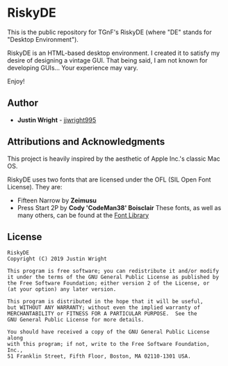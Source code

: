 # RiskyDE

This is the public repository for TGnF's RiskyDE (where "DE" stands for "Desktop Environment").

RiskyDE is an HTML-based desktop environment. I created it to satisfy my desire of designing a vintage GUI.
That being said, I am not known for developing GUIs... Your experience may vary.

Enjoy!

## Author

* **Justin Wright** - [jjwright995](https://github.com/jjwright995)

## Attributions and Acknowledgments

This project is heavily inspired by the aesthetic of Apple Inc.'s classic Mac OS.

RiskyDE uses two fonts that are licensed under the OFL (SIL Open Font License). They are:
* Fifteen Narrow by **Zeimusu**
* Press Start 2P by **Cody \'CodeMan38\' Boisclair**
These fonts, as well as many others, can be found at the [Font Library](https://fontlibrary.org/en)

## License

    RiskyDE 
    Copyright (C) 2019 Justin Wright

    This program is free software; you can redistribute it and/or modify
    it under the terms of the GNU General Public License as published by
    the Free Software Foundation; either version 2 of the License, or
    (at your option) any later version.

    This program is distributed in the hope that it will be useful,
    but WITHOUT ANY WARRANTY; without even the implied warranty of
    MERCHANTABILITY or FITNESS FOR A PARTICULAR PURPOSE.  See the
    GNU General Public License for more details.

    You should have received a copy of the GNU General Public License along
    with this program; if not, write to the Free Software Foundation, Inc.,
    51 Franklin Street, Fifth Floor, Boston, MA 02110-1301 USA.
